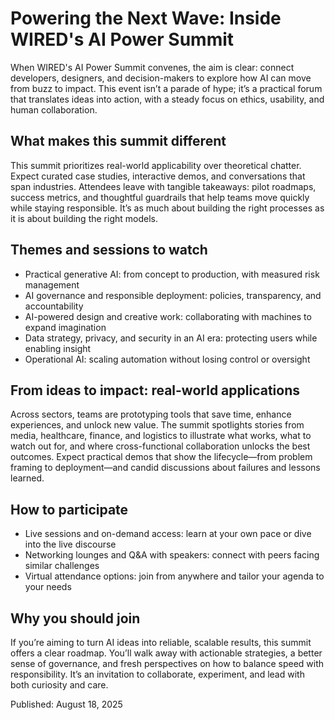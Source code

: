 # Powering the Next Wave: Inside WIRED's AI Power Summit

When WIRED's AI Power Summit convenes, the aim is clear: connect developers, designers, and decision-makers to explore how AI can move from buzz to impact. This event isn’t a parade of hype; it’s a practical forum that translates ideas into action, with a steady focus on ethics, usability, and human collaboration.

## What makes this summit different

This summit prioritizes real-world applicability over theoretical chatter. Expect curated case studies, interactive demos, and conversations that span industries. Attendees leave with tangible takeaways: pilot roadmaps, success metrics, and thoughtful guardrails that help teams move quickly while staying responsible. It’s as much about building the right processes as it is about building the right models.

## Themes and sessions to watch

- Practical generative AI: from concept to production, with measured risk management  
- AI governance and responsible deployment: policies, transparency, and accountability  
- AI-powered design and creative work: collaborating with machines to expand imagination  
- Data strategy, privacy, and security in an AI era: protecting users while enabling insight  
- Operational AI: scaling automation without losing control or oversight

## From ideas to impact: real-world applications

Across sectors, teams are prototyping tools that save time, enhance experiences, and unlock new value. The summit spotlights stories from media, healthcare, finance, and logistics to illustrate what works, what to watch out for, and where cross-functional collaboration unlocks the best outcomes. Expect practical demos that show the lifecycle—from problem framing to deployment—and candid discussions about failures and lessons learned.

## How to participate

- Live sessions and on-demand access: learn at your own pace or dive into the live discourse  
- Networking lounges and Q&A with speakers: connect with peers facing similar challenges  
- Virtual attendance options: join from anywhere and tailor your agenda to your needs

## Why you should join

If you’re aiming to turn AI ideas into reliable, scalable results, this summit offers a clear roadmap. You’ll walk away with actionable strategies, a better sense of governance, and fresh perspectives on how to balance speed with responsibility. It’s an invitation to collaborate, experiment, and lead with both curiosity and care.

Published: August 18, 2025
